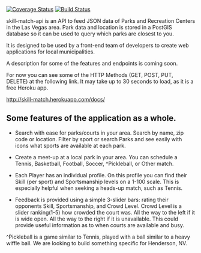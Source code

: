 [![Coverage Status](https://coveralls.io/repos/Skill-Match/skill-match-api/badge.svg?branch=master&service=github)](https://coveralls.io/github/Skill-Match/skill-match-api?branch=master)
[![Build Status](https://travis-ci.org/Skill-Match/skill-match-api.svg?branch=master)](https://travis-ci.org/Skill-Match/skill-match-api)

skill-match-api is an API to feed JSON data of Parks and Recreation Centers in the Las Vegas area. Park data and location is stored in a PostGIS database so it can be used to query which parks are closest to you.

It is designed to be used by a front-end team of developers to create web applications for local municipalities.

A description for some of the features and endpoints is coming soon.

For now you can see some of the HTTP Methods (GET, POST, PUT, DELETE) at the following link. It may take up to 30 seconds to load, as it is a free Heroku app.

http://skill-match.herokuapp.com/docs/

## Some features of the application as a whole.

- Search with ease for parks/courts in your area. Search by name, zip code or location. Filter by sport or search Parks and see easily with icons what sports are available at each park.

- Create a meet-up at a local park in your area. You can schedule a Tennis, Basketball, Football, Soccer, ^Pickleball, or Other match.

- Each Player has an individual profile. On this profile you can find their Skill (per sport) and Sportsmanship levels on a 1-100 scale. This is especially helpful when seeking a heads-up match, such as Tennis.

- Feedback is provided using a simple 3-slider bars: rating their opponents Skill, Sportsmanship, and Crowd Level. Crowd Level is a slider ranking(1-5) how crowded the court was. All the way to the left if it is wide open. All the way to the right if it is unavailable. This could provide useful information as to when courts are available and busy.


^Pickleball is a game similar to Tennis, played with a ball similar to a heavy wiffle ball. We are looking to build something specific for Henderson, NV.
